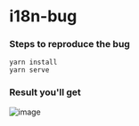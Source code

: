 # i18n-bug

### Steps to reproduce the bug
```
yarn install
yarn serve
```

### Result you'll get
![image](https://github.com/vladstarikov88/vue-i18n-build-bug/assets/26491847/5fb78611-e24d-4843-bd07-36c419c41cc1)
